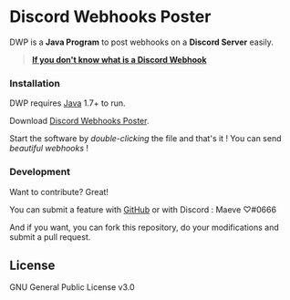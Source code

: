 # Discord Webhooks Poster

DWP is a **Java Program** to post webhooks on a **Discord Server** easily.
> [**If you don't know what is a Discord Webhook**](https://support.discord.com/hc/en-us/articles/228383668-Intro-to-Webhooks=) 

### Installation

DWP requires [Java](https://www.java.com/) 1.7+ to run.

Download [Discord Webhooks Poster](https://github.com/MaeveLaOuf/discord_webhooks_poster/releases/download/discord_webhooks_poster/DiscordWebhooksPoster.jar).

Start the software by *double-clicking* the file and that's it ! You can send *beautiful webhooks* !

### Development

Want to contribute? Great!

You can submit a feature with [GitHub](https://github.com/) or with Discord : Maeve ♡#0666

And if you want, you can fork this repository, do your modifications and submit a pull request.

License
----

GNU General Public License v3.0
